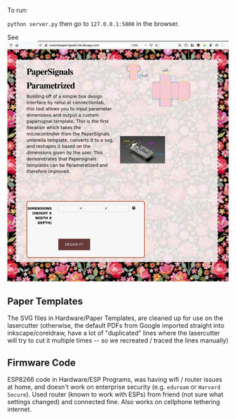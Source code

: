 To run:

`python server.py` then go to `127.0.0.1:5000` in the browser.

See ![screenshot](./screenshot_app.jpg)

## Paper Templates

The SVG files in Hardware/Paper Templates, are cleaned up for use on the
lasercutter (otherwise, the default PDFs from Google imported straight into
inkscape/coreldraw, have a lot of "duplicated" lines where the lasercutter will
try to cut it multiple times -- so we recreated / traced the lines manually)

## Firmware Code

ESP8266 code in Hardware/ESP Programs, was having wifi / router issues at home,
and doesn't work on enterprise security (e.g. `eduroam` or `Harvard Secure`).
Used router (known to work with ESPs) from friend (not sure what settings changed) and connected fine. Also works on cellphone tethering internet.
